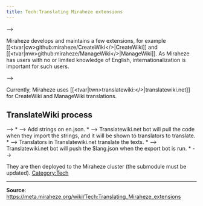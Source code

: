 ```yaml
---
title: Tech:Translating Miraheze extensions
---
```



<translate>
<!-- <!--T:1--> -->

Miraheze develops and maintains a few extensions, for example [[<tvar|cw>github:miraheze/CreateWiki</>|CreateWiki]] and [[<tvar|mw>github:miraheze/ManageWiki</>|ManageWiki]]. As Miraheze has users with no or limited knowledge of English, internationalization is important for such users.

<!-- <!--T:2--> -->

Currently, Miraheze uses [[<tvar|twn>translatewiki:</>|translatewiki.net]] for CreateWiki and ManageWiki translations.

## TranslateWiki process 

<!-- <!--T:3--> -->

</translate>
* <!-- <!--T:7--> -->
Add strings on en.json.
* <!-- <!--T:9--> -->
Translatewiki.net bot will pull the code when they import the strings, and it will be shown to translators to translate.
* <!-- <!--T:10--> -->
Translators in Translatewiki.net translate the texts.
* <!-- <!--T:11--> -->
Translatewiki.net bot will push the $lang.json when the export bot is run.
* <!-- <!--T:14--> -->

They are then deployed to the Miraheze cluster (the submodule must be updated).
[Category:Tech](https://meta.miraheze.org/wiki/Category:Tech)

----
**Source**: https://meta.miraheze.org/wiki/Tech:Translating_Miraheze_extensions